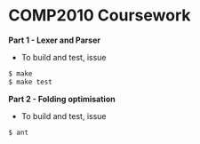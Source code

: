 # COMP2010 Coursework

**Part 1 - Lexer and Parser**
 - To build and test, issue
```sh
$ make
$ make test
```

**Part 2 - Folding optimisation**
 - To build and test, issue
```sh
$ ant
```
